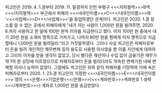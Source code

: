 피고인은 2019. 4. 1.경부터 2019. 11. 말경까지 인천 부평구 <<<지하철역>>>B역<<</지하철역>>> 부근에서 피해자 <<<내국인이름>>>C<<</내국인이름>>>와 '<<<사업체>>>D<<</사업체>>>'을 동업하였던 관계이다.
피고인은 2020. 1.경 장소를 알 수 없는 곳에서 피해자에게 "내가 아는 사람이 1,000만 원을 빌려주면, 2020. 6.까지 사용하고 한 달에 100만 원씩 이자를 지급한다고 했다. 이자 100만 원 중에서 내가 20만 원을 소개비 명목으로 가져가고, 나머지 80만 원을 형에게 이자 명목으로 지급할테니 1,000만 원을 빌려달라."라고 거짓말하였다. 그러나 사실 피고인은 피해자로부터 돈을 빌려 개인적인 채무변제 등의 용도로 사용할 의사였을 뿐 이를 지인에게 대여하고 고리의 이자를 받을 생각이 없었고, 당시 별다른 재산이나 수입 없이 금융기관 채무가 약 1억 원 상당에 이르렀으므로 피해자로부터 돈을 빌리더라도 약속한 변제기한 내에 변제할 의사나 능력이 없었다.
그럼에도 피고인은 위와 같이 피해자를 기망하여 이에 속은 피해자로부터 2020. 1. 23.경 피고인이 지정한 <<<내국인이름>>>E<<</내국인이름>>> 명의 <<<은행>>>기업은행<<</은행>>>(<<<계좌번호>>>계좌번호 1 생략<<</계좌번호>>>) 계좌로 1,000만 원을 송금받았다.